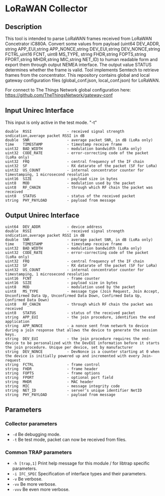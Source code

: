 # LoRaWAN Collector

## Description
This tool is intended to parse LoRaWAN frames received from LoRaWAN Concetrator iC880A. Convert some values from payload (uint64 DEV_ADDR, string APP_EUI,string APP_NONCE,string DEV_EUI,string DEV_NONCE,string FCTRL,uint16 FCNT, uint8 MS_TYPE, string FHDR,string FOPTS,string FPORT,string MHDR,string MIC,string NET_ID) to human readable form and export them through output NEMEA interface. The output value STATUS determines whether the frame is valid. Tool implements Semtech to retrieve frames from the concentrator. This repository contains global and local gateway configuration files (global_conf.json, local_conf.json) for LoRaWAN. 

For connect to The Things Network global configuration here: https://github.com/TheThingsNetwork/gateway-conf


## Input Unirec Interface
This input is only active in the test mode. "-t"

    double  RSSI                - received signal strength sndication,average packet RSSI in dB
    double  SNR                 - average packet SNR, in dB (LoRa only)
    time    TIMESTAMP           - timestamp receive frame
    uint32  BAD_WIDTH           - modulation bandwidth (LoRa only)
    uint32  CODE_RATE           - error-correcting code of the packet (LoRa only)
    uint32  FRQ                 - central frequency of the IF chain
    uint32  SF                  - RX datarate of the packet (SF for LoRa)
    uint32  US_COUNT            - internal concentrator counter for timestamping, 1 microsecond resolution
    uint16  SIZE                - payload size in bytes
    uint8   MOD                 - modulation used by the packet
    uint8   RF_CHAIN            - through which RF chain the packet was received
    uint8   STATUS              - status of the received packet
    string  PHY_PAYLOAD         - payload from message

## Output Unirec Interface

    uint64  DEV_ADDR            - device address
    double  RSSI                - received signal strength sndication,average packet RSSI in dB
    double  SNR                 - average packet SNR, in dB (LoRa only)
    time    TIMESTAMP           - timestamp receive frame
    uint32  BAD_WIDTH           - modulation bandwidth (LoRa only)
    uint32  CODE_RATE           - error-correcting code of the packet (LoRa only)
    uint32  FRQ                 - central frequency of the IF chain
    uint32  SF                  - RX datarate of the packet (SF for LoRa)
    uint32  US_COUNT            - internal concentrator counter for timestamping, 1 microsecond resolution
    uint16  FCNT                - frame counter
    uint16  SIZE                - payload size in bytes
    uint8   MOD                 - modulation used by the packet
    uint8   MS_TYPE             - message type (Join Request, Join Accept, Unconfirmed Data Up, Unconfirmed Data Down, Confirmed Data Up, Confirmed Data Down)
    uint8   RF_CHAIN            - through which RF chain the packet was received
    uint8   STATUS              - status of the received packet
    string  APP_EUI             - the join procedure, identifies the end application
    string  APP_NONCE           - a nonce sent from network to device during a join response that allows the device to generate the session keys.
    string  DEV_EUI             - the join procedure requires the end-device to be personalized with the DevEUI information before it starts the join procedure. Unique per device, set by manufacturer
    string  DEV_NONCE           - DevNonce is a counter starting at 0 when the device is initially powered up and incremented with every Join-request 
    string  FCTRL               - frame control
    string  FHDR                - frame header
    string  FOPTS               - frame options
    string  FPORT               - optional port field
    string  MHDR                - MAC header
    string  MIC                 - message integrity code
    string  NET_ID              - server’s unique identifier NetID
    string  PHY_PAYLOAD         - payload from message

## Parameters

### Collector parameters
- `-d`               Be debugging mode.
- `-t`               Be test mode, packet can now be received from files.

### Common TRAP parameters
- `-h [trap,1]`      Print help message for this module / for libtrap specific parameters.
- `-i IFC_SPEC`      Specification of interface types and their parameters.
- `-v`               Be verbose.
- `-vv`              Be more verbose.
- `-vvv`             Be even more verbose.


